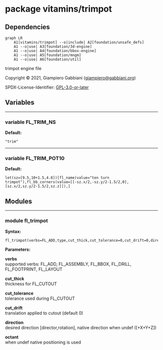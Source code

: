 # package vitamins/trimpot

## Dependencies

```mermaid
graph LR
    A1[vitamins/trimpot] --o|include| A2[foundation/unsafe_defs]
    A1 --o|use| A3[foundation/3d-engine]
    A1 --o|use| A4[foundation/bbox-engine]
    A1 --o|use| A5[foundation/mngm]
    A1 --o|use| A6[foundation/util]
```

trimpot engine file

Copyright © 2021, Giampiero Gabbiani (giampiero@gabbiani.org)

SPDX-License-Identifier: [GPL-3.0-or-later](https://spdx.org/licenses/GPL-3.0-or-later.html)


## Variables

---

### variable FL_TRIM_NS

__Default:__

    "trim"

---

### variable FL_TRIM_POT10

__Default:__

    let(sz=[9.5,10+1.5,4.8])[fl_name(value="ten turn trimpot"),fl_bb_corners(value=[[-sz.x/2,-sz.y/2-1.5/2,0],[sz.x/2,sz.y/2-1.5/2,sz.z]]),]

## Modules

---

### module fl_trimpot

__Syntax:__

    fl_trimpot(verbs=FL_ADD,type,cut_thick,cut_tolerance=0,cut_drift=0,direction,octant)

__Parameters:__

__verbs__  
supported verbs: FL_ADD, FL_ASSEMBLY, FL_BBOX, FL_DRILL, FL_FOOTPRINT, FL_LAYOUT

__cut_thick__  
thickness for FL_CUTOUT

__cut_tolerance__  
tolerance used during FL_CUTOUT

__cut_drift__  
translation applied to cutout (default 0)

__direction__  
desired direction [director,rotation], native direction when undef ([+X+Y+Z])

__octant__  
when undef native positioning is used


